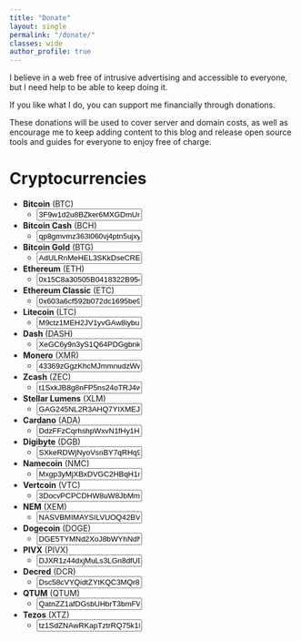 ```yaml
---
title: "Donate"
layout: single
permalink: "/donate/"
classes: wide
author_profile: true
---
```


I believe in a web free of intrusive advertising and accessible to everyone, but
I need help to be able to keep doing it.

If you like what I do, you can support me financially through donations.

These donations will be used to cover server and domain costs, as well as encourage
me to keep adding content to this blog and release open source tools and guides
for everyone to enjoy free of charge.

# Cryptocurrencies

- [<i class="fas fa-qrcode"></i>](/assets/images/cryptocurrency-qrs/btc.png) **Bitcoin** (BTC) [<i class="fas fa-external-link-alt"></i>](bitcoin:3F9w1d2u8BZker6MXGDmUmEkEqyRdNXaqV)
  - <input type="text" onclick="this.focus();this.select();document.execCommand('copy');alert('BTC address copied to clipboard');" readonly="" value="3F9w1d2u8BZker6MXGDmUmEkEqyRdNXaqV">
- [<i class="fas fa-qrcode"></i>](/assets/images/cryptocurrency-qrs/bch.png) **Bitcoin Cash** (BCH) [<i class="fas fa-external-link-alt"></i>](bitcoincash:qp8gmvmz363l060vj4ptn5ujxynja786ssaa6d5e69)
  - <input type="text" onclick="this.focus();this.select();document.execCommand('copy');alert('BCH address copied to clipboard');" readonly="" value="qp8gmvmz363l060vj4ptn5ujxynja786ssaa6d5e69">
- [<i class="fas fa-qrcode"></i>](/assets/images/cryptocurrency-qrs/btg.png) **Bitcoin Gold** (BTG)
  - <input type="text" onclick="this.focus();this.select();document.execCommand('copy');alert('BTG address copied to clipboard');" readonly="" value="AdULRnMeHEL3SKkDseCREr1Vex9xfFJAYK">
- [<i class="fas fa-qrcode"></i>](/assets/images/cryptocurrency-qrs/eth.png) **Ethereum** (ETH)
  - <input type="text" onclick="this.focus();this.select();document.execCommand('copy');alert('ETH address copied to clipboard');" readonly="" value="0x15C8a30505B0418322B954210B0A41a14F27e73F">
- [<i class="fas fa-qrcode"></i>](/assets/images/cryptocurrency-qrs/etc.png) **Ethereum Classic** (ETC)
  - <input type="text" onclick="this.focus();this.select();document.execCommand('copy');alert('ETC address copied to clipboard');" readonly="" value="0x603a6cf592b072dc1695be94c591ef4b776b2c9c">
- [<i class="fas fa-qrcode"></i>](/assets/images/cryptocurrency-qrs/ltc.png) **Litecoin** (LTC)
  - <input type="text" onclick="this.focus();this.select();document.execCommand('copy');alert('LTC address copied to clipboard');" readonly="" value="M9ctz1MEH2JV1yvGAw8iybucxKi8oYT8PL">
- [<i class="fas fa-qrcode"></i>](/assets/images/cryptocurrency-qrs/dash.png) **Dash** (DASH)
  - <input type="text" onclick="this.focus();this.select();document.execCommand('copy');alert('DASH address copied to clipboard');" readonly="" value="XeGC6y9n3yS1Q64PDGgbnkS8VnG3B9Rzvt">
- [<i class="fas fa-qrcode"></i>](/assets/images/cryptocurrency-qrs/xmr.png) **Monero** (XMR)
  - <input type="text" onclick="this.focus();this.select();document.execCommand('copy');alert('XMR address copied to clipboard');" readonly="" value="43369zGgzKhcMJmmnudzWwM1ofcpb6Gu9dsydzuydWtKLUQPYri6xJ9RYHerYXTW9dBUQmXPRkHAFNAPsa46QdNf8cfrtDG">
- [<i class="fas fa-qrcode"></i>](/assets/images/cryptocurrency-qrs/zec.png) **Zcash** (ZEC)
  - <input type="text" onclick="this.focus();this.select();document.execCommand('copy');alert('ZEC address copied to clipboard');" readonly="" value="t1SxkJB8g8nFP5ns24oTRJ4wXchJz28SA9y">
- [<i class="fas fa-qrcode"></i>](/assets/images/cryptocurrency-qrs/xlm.png) **Stellar Lumens** (XLM)
  - <input type="text" onclick="this.focus();this.select();document.execCommand('copy');alert('XLM address copied to clipboard');" readonly="" value="GAG245NL2R3AHQ7YIXMEJUU5U7K4PJCAL2XQXAHMLCFN7A66WIR3GFDH">
- [<i class="fas fa-qrcode"></i>](/assets/images/cryptocurrency-qrs/ada.png) **Cardano** (ADA)
  - <input type="text" onclick="this.focus();this.select();document.execCommand('copy');alert('ADA address copied to clipboard');" readonly="" value="DdzFFzCqrhshpWxvN1fHy1HHq8QKNVrBpcbwG4J2V3VQUWctFTMHc7Qgd7zndDd7xdJsz8EazMnyT83cfEpVmG36Q6UYeJa9gmf218Dn">
- [<i class="fas fa-qrcode"></i>](/assets/images/cryptocurrency-qrs/dgb.png) **Digibyte** (DGB)
  - <input type="text" onclick="this.focus();this.select();document.execCommand('copy');alert('DGB address copied to clipboard');" readonly="" value="SXkeRDWjNyoVsnBY7qRHq9m54cGBDr7LNh">
- [<i class="fas fa-qrcode"></i>](/assets/images/cryptocurrency-qrs/nmc.png) **Namecoin** (NMC)
  - <input type="text" onclick="this.focus();this.select();document.execCommand('copy');alert('NMC address copied to clipboard');" readonly="" value="Mxgp3yMjXBxDVGC2HBqH1mnWptCabURHPS">
- [<i class="fas fa-qrcode"></i>](/assets/images/cryptocurrency-qrs/vtc.png) **Vertcoin** (VTC)
  - <input type="text" onclick="this.focus();this.select();document.execCommand('copy');alert('VTC address copied to clipboard');" readonly="" value="3DocvPCPCDHW8uW8JbMmbQdn1sHG5SAtKd">
- [<i class="fas fa-qrcode"></i>](/assets/images/cryptocurrency-qrs/xem.png) **NEM** (XEM)
  - <input type="text" onclick="this.focus();this.select();document.execCommand('copy');alert('XEM address copied to clipboard');" readonly="" value="NASVBMIMAYSILVUOQ42BVFVEMKNREZ5TXG7YECGE">
- [<i class="fas fa-qrcode"></i>](/assets/images/cryptocurrency-qrs/doge.png) **Dogecoin** (DOGE)
  - <input type="text" onclick="this.focus();this.select();document.execCommand('copy');alert('DOGE address copied to clipboard');" readonly="" value="DGE5TYMNd2XoJ8bWYhNdNUU9i4Ms1yUGi3">
- [<i class="fas fa-qrcode"></i>](/assets/images/cryptocurrency-qrs/pivx.png) **PIVX** (PIVX)
  - <input type="text" onclick="this.focus();this.select();document.execCommand('copy');alert('PIVX address copied to clipboard');" readonly="" value="DJXR1z44dxjMuLs3LGn8dfUDzivoxaVhFS">
- [<i class="fas fa-qrcode"></i>](/assets/images/cryptocurrency-qrs/dcr.png) **Decred** (DCR)
  - <input type="text" onclick="this.focus();this.select();document.execCommand('copy');alert('DCR address copied to clipboard');" readonly="" value="Dsc58cVYQidtZYtKQC3MQr8UtrCN8cCNjGk">
- [<i class="fas fa-qrcode"></i>](/assets/images/cryptocurrency-qrs/qtum.png) **QTUM** (QTUM)
  - <input type="text" onclick="this.focus();this.select();document.execCommand('copy');alert('QTUM address copied to clipboard');" readonly="" value="QatnZZ1afDGsbUHbrT3bmFWz3FzqddmhbL">
- [<i class="fas fa-qrcode"></i>](/assets/images/cryptocurrency-qrs/xtz.png) **Tezos** (XTZ)
  - <input type="text" onclick="this.focus();this.select();document.execCommand('copy');alert('XTZ address copied to clipboard');" readonly="" value="tz1SdZNAwRKapTztrRQ75k1K1S5zFxLSLeX3">
